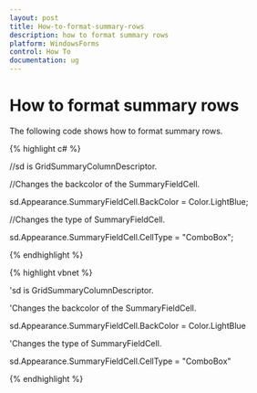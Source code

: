 ```yaml
---
layout: post
title: How-to-format-summary-rows
description: how to format summary rows
platform: WindowsForms
control: How To
documentation: ug
---
```


# How to format summary rows

The following code shows how to format summary rows.

{% highlight c# %}



//sd is GridSummaryColumnDescriptor. 

//Changes the backcolor of the SummaryFieldCell.

sd.Appearance.SummaryFieldCell.BackColor = Color.LightBlue;

//Changes the type of SummaryFieldCell.

sd.Appearance.SummaryFieldCell.CellType = "ComboBox";

{% endhighlight  %}

{% highlight vbnet %}



'sd is GridSummaryColumnDescriptor. 

'Changes the backcolor of the SummaryFieldCell.

sd.Appearance.SummaryFieldCell.BackColor = Color.LightBlue

'Changes the type of SummaryFieldCell.

sd.Appearance.SummaryFieldCell.CellType = "ComboBox"

{% endhighlight  %}

